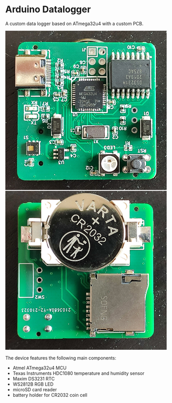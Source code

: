 # Arduino Datalogger

A custom data logger based on ATmega32u4 with a custom PCB.

![front](front.jpg) ![back](back.jpg)

The device features the following main components:
* Atmel ATmega32u4 MCU
* Texas Instruments HDC1080 temperature and humidity sensor
* Maxim DS3231 RTC
* WS2812B RGB LED
* microSD card reader
* battery holder for CR2032 coin cell
